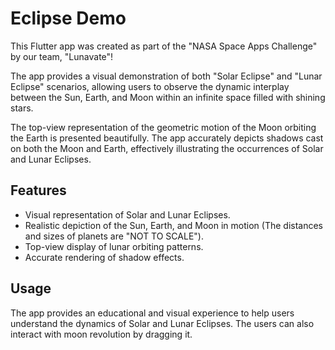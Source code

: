 # Eclipse Demo

This Flutter app was created as part of the "NASA Space Apps Challenge" by our team, "Lunavate"!

The app provides a visual demonstration of both "Solar Eclipse" and "Lunar Eclipse" scenarios, allowing users to observe the dynamic interplay between the Sun, Earth, and Moon within an infinite space filled with shining stars.

The top-view representation of the geometric motion of the Moon orbiting the Earth is presented beautifully. The app accurately depicts shadows cast on both the Moon and Earth, effectively illustrating the occurrences of Solar and Lunar Eclipses.

## Features

  - Visual representation of Solar and Lunar Eclipses.
  - Realistic depiction of the Sun, Earth, and Moon in motion (The distances and sizes of planets are "NOT TO SCALE").
  - Top-view display of lunar orbiting patterns.
  - Accurate rendering of shadow effects.

## Usage

The app provides an educational and visual experience to help users understand the dynamics of Solar and Lunar Eclipses.
The users can also interact with moon revolution by dragging it.

